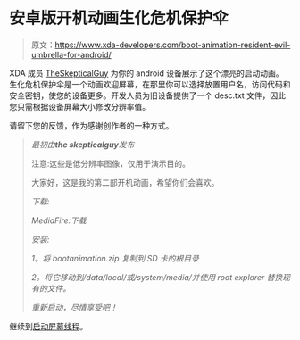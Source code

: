 # 安卓版开机动画生化危机保护伞

> 原文：<https://www.xda-developers.com/boot-animation-resident-evil-umbrella-for-android/>

XDA 成员 [TheSkepticalGuy](http://forum.xda-developers.com/member.php?u=3333260) 为你的 android 设备展示了这个漂亮的启动动画。生化危机保护伞是一个动画欢迎屏幕，在那里你可以选择放置用户名，访问代码和安全密钥，使您的设备更多。开发人员为旧设备提供了一个 desc.txt 文件，因此您只需根据设备屏幕大小修改分辨率值。

请留下您的反馈，作为感谢创作者的一种方式。

> *最初由**the skepticalguy**发布*
> 
> 注意:这些是低分辨率图像，仅用于演示目的。
> 
> 大家好，这是我的第二部开机动画，希望你们会喜欢。
> 
> *下载:*
> 
> *MediaFire:下载*
> 
> *安装:*
> 
> *1。将 bootanimation.zip 复制到 SD 卡的根目录*
> 
> *2。将它移动到/data/local/或/system/media/并使用 root explorer 替换现有的文件。*
> 
> *重新启动，尽情享受吧！*

继续到[启动屏幕线程](http://forum.xda-developers.com/showthread.php?t=1022314)。